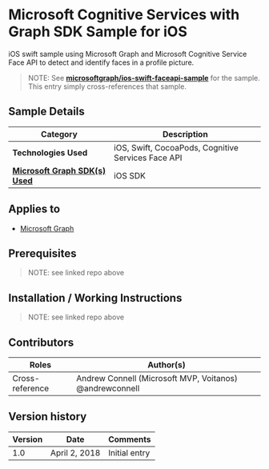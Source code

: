 # Microsoft Cognitive Services with Graph SDK Sample for iOS

iOS swift sample using Microsoft Graph and Microsoft Cognitive Service Face API to detect and identify faces in a profile picture.

> NOTE: See **[microsoftgraph/ios-swift-faceapi-sample](https://github.com/microsoftgraph/ios-swift-faceapi-sample)** for the sample. This entry simply cross-references that sample.

## Sample Details

|               Category               |                    Description                     |
| ------------------------------------ | -------------------------------------------------- |
| **Technologies Used**                | iOS, Swift, CocoaPods, Cognitive Services Face API |
| **[Microsoft Graph SDK(s) Used][1]** | iOS SDK                                            |

## Applies to

* [Microsoft Graph](https://developer.microsoft.com/en-us/graph)

## Prerequisites

> NOTE: see linked repo above

## Installation / Working Instructions

> NOTE: see linked repo above

## Contributors

|      Roles      |                        Author(s)                        |
| --------------- | ------------------------------------------------------- |
| Cross-reference | Andrew Connell (Microsoft MVP, Voitanos) @andrewconnell |

## Version history

| Version |     Date      |   Comments    |
| ------- | ------------- | ------------- |
| 1.0     | April 2, 2018 | Initial entry |

[1]: https://developer.microsoft.com/en-us/graph/code-samples-and-sdks